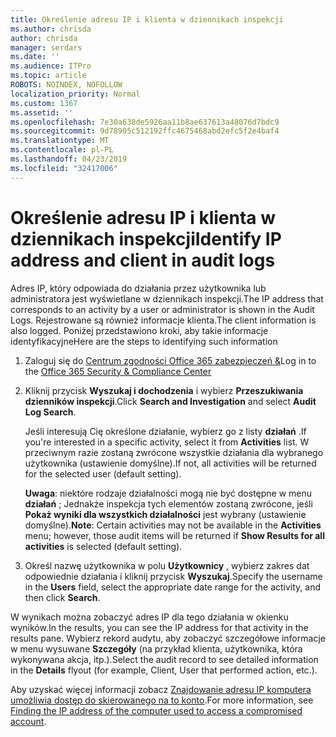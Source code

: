 ```yaml
---
title: Określenie adresu IP i klienta w dziennikach inspekcji
ms.author: chrisda
author: chrisda
manager: serdars
ms.date: ''
ms.audience: ITPro
ms.topic: article
ROBOTS: NOINDEX, NOFOLLOW
localization_priority: Normal
ms.custom: 1367
ms.assetid: ''
ms.openlocfilehash: 7e30a638de5926aa11b8ae637613a48076d7bdc9
ms.sourcegitcommit: 9d78905c512192ffc4675468abd2efc5f2e4baf4
ms.translationtype: MT
ms.contentlocale: pl-PL
ms.lasthandoff: 04/23/2019
ms.locfileid: "32417006"
---
```

# <a name="identify-ip-address-and-client-in-audit-logs"></a><span data-ttu-id="7aa09-102">Określenie adresu IP i klienta w dziennikach inspekcji</span><span class="sxs-lookup"><span data-stu-id="7aa09-102">Identify IP address and client in audit logs</span></span>

<span data-ttu-id="7aa09-103">Adres IP, który odpowiada do działania przez użytkownika lub administratora jest wyświetlane w dziennikach inspekcji.</span><span class="sxs-lookup"><span data-stu-id="7aa09-103">The IP address that corresponds to an activity by a user or administrator is shown in the Audit Logs.</span></span> <span data-ttu-id="7aa09-104">Rejestrowane są również informacje klienta.</span><span class="sxs-lookup"><span data-stu-id="7aa09-104">The client information is also logged.</span></span> <span data-ttu-id="7aa09-105">Poniżej przedstawiono kroki, aby takie informacje identyfikacyjne</span><span class="sxs-lookup"><span data-stu-id="7aa09-105">Here are the steps to identifying such information</span></span>

1. <span data-ttu-id="7aa09-106">Zaloguj się do [Centrum zgodności Office 365 zabezpieczeń &](https://protection.office.com/)</span><span class="sxs-lookup"><span data-stu-id="7aa09-106">Log in to the [Office 365 Security & Compliance Center](https://protection.office.com/)</span></span>

2. <span data-ttu-id="7aa09-107">Kliknij przycisk **Wyszukaj i dochodzenia** i wybierz **Przeszukiwania dzienników inspekcji**.</span><span class="sxs-lookup"><span data-stu-id="7aa09-107">Click **Search and Investigation** and select **Audit Log Search**.</span></span>

   <span data-ttu-id="7aa09-108">Jeśli interesują Cię określone działanie, wybierz go z listy **działań** .</span><span class="sxs-lookup"><span data-stu-id="7aa09-108">If you're interested in a specific activity, select it from **Activities** list.</span></span> <span data-ttu-id="7aa09-109">W przeciwnym razie zostaną zwrócone wszystkie działania dla wybranego użytkownika (ustawienie domyślne).</span><span class="sxs-lookup"><span data-stu-id="7aa09-109">If not, all activities will be returned for the selected user (default setting).</span></span>

   <span data-ttu-id="7aa09-110">**Uwaga**: niektóre rodzaje działalności mogą nie być dostępne w menu **działań** ; Jednakże inspekcja tych elementów zostaną zwrócone, jeśli **Pokaż wyniki dla wszystkich działalności** jest wybrany (ustawienie domyślne).</span><span class="sxs-lookup"><span data-stu-id="7aa09-110">**Note**: Certain activities may not be available in the **Activities** menu; however, those audit items will be returned if **Show Results for all activities** is selected (default setting).</span></span>

3. <span data-ttu-id="7aa09-111">Określ nazwę użytkownika w polu **Użytkownicy** , wybierz zakres dat odpowiednie działania i kliknij przycisk **Wyszukaj**.</span><span class="sxs-lookup"><span data-stu-id="7aa09-111">Specify the username in the **Users** field, select the appropriate date range for the activity, and then click **Search**.</span></span>

<span data-ttu-id="7aa09-112">W wynikach można zobaczyć adres IP dla tego działania w okienku wyników.</span><span class="sxs-lookup"><span data-stu-id="7aa09-112">In the results, you can see the IP address for that activity in the results pane.</span></span> <span data-ttu-id="7aa09-113">Wybierz rekord audytu, aby zobaczyć szczegółowe informacje w menu wysuwane **Szczegóły** (na przykład klienta, użytkownika, która wykonywana akcja, itp.).</span><span class="sxs-lookup"><span data-stu-id="7aa09-113">Select the audit record to see detailed information in the **Details** flyout (for example, Client, User that performed action, etc.).</span></span>

<span data-ttu-id="7aa09-114">Aby uzyskać więcej informacji zobacz [Znajdowanie adresu IP komputera umożliwia dostęp do skierowanego na to konto](https://docs.microsoft.com/office365/securitycompliance/auditing-troubleshooting-scenarios#finding-the-ip-address-of-the-computer-used-to-access-a-compromised-account).</span><span class="sxs-lookup"><span data-stu-id="7aa09-114">For more information, see [Finding the IP address of the computer used to access a compromised account](https://docs.microsoft.com/office365/securitycompliance/auditing-troubleshooting-scenarios#finding-the-ip-address-of-the-computer-used-to-access-a-compromised-account).</span></span>
